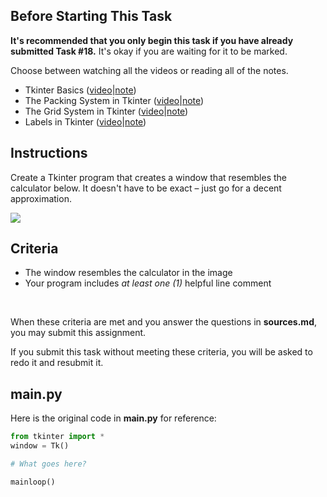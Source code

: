 ## Before Starting This Task

**It's recommended that you only begin this task if you have already submitted Task #18.** It's okay if you are waiting for it to be marked.

Choose between watching all the videos or reading all of the notes.

* Tkinter Basics ([video](https://www.youtube.com/watch?v=xtRNSzdBsl4&list=PLVD25niNi0BlwZxjcVF6-vcOdAicWlRjC)|[note](https://github.com/Kitchener-Waterloo-Collegiate-and-VS/ICS3U/blob/main/Unit%203/3.03%20Tkinter%20Basics.md))
* The Packing System in Tkinter ([video](https://www.youtube.com/watch?v=lr6A0S7SLAI&list=PLVD25niNi0BlwZxjcVF6-vcOdAicWlRjC&index=4)|[note](https://github.com/Kitchener-Waterloo-Collegiate-and-VS/ICS3U/blob/main/Unit%203/3.04%20The%20Packing%20System%20in%20Tkinter.md))
* The Grid System in Tkinter ([video](https://www.youtube.com/watch?v=PkBWtk7X9s8&list=PLVD25niNi0BlwZxjcVF6-vcOdAicWlRjC)|[note](https://github.com/Kitchener-Waterloo-Collegiate-and-VS/ICS3U/blob/main/Unit%203/3.05%20The%20Grid%20System%20in%20Tkinter.md))
* Labels in Tkinter ([video](https://www.youtube.com/watch?v=7BsC_OcmfqY&list=PLVD25niNi0BlwZxjcVF6-vcOdAicWlRjC)|[note](https://github.com/Kitchener-Waterloo-Collegiate-and-VS/ICS3U/blob/main/Unit%203/3.06%20Labels%20in%20Tkinter.md))

## Instructions

Create a Tkinter program that creates a window that resembles the calculator below. It doesn't have to be exact – just go for a decent approximation.

![](https://raw.githubusercontent.com/MissStrong/ICS3U/main/Images/Calculator.png)


## Criteria
* The window resembles the calculator in the image
* Your program includes *at least one (1)* helpful line comment

&nbsp;&nbsp;

When these criteria are met and you answer the questions in **sources.md**, you may submit this assignment.

If you submit this task without meeting these criteria, you will be asked to redo it and resubmit it.

## main.py

Here is the original code in **main.py** for reference:

```python
from tkinter import *
window = Tk()

# What goes here?

mainloop()
```
